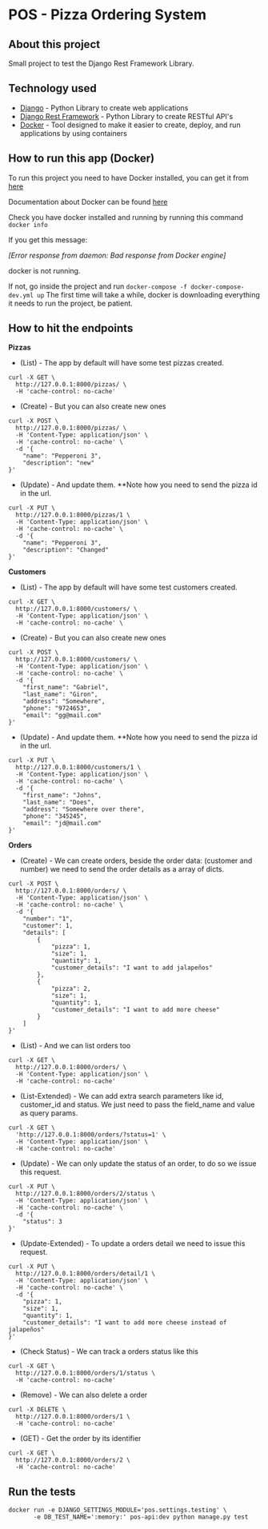 # POS - Pizza Ordering System

## About this project

Small project to test the Django Rest Framework Library.

## Technology used

* [Django](https://www.djangoproject.com/) - Python Library to create web applications
* [Django Rest Framework](https://www.django-rest-framework.org/) - Python Library to create RESTful API's
* [Docker](https://www.docker.com/) - Tool designed to make it easier to create, deploy, and run applications by using containers

## How to run this app (Docker)

To run this project you need to have Docker installed, you can get it from [here](https://www.docker.com/products/docker/)

Documentation about Docker can be found [here](https://docs.docker.com/)

Check you have docker installed and running by running this command `docker info`

If you get this message:

*[Error response from daemon: Bad response from Docker engine]*

docker is not running.

If not, go inside the project and run `docker-compose -f docker-compose-dev.yml up`
The first time will take a while, docker is downloading everything it needs to run the project, be patient.


## How to hit the endpoints


**Pizzas**

* (List) - The app by default will have some test pizzas created. 

```
curl -X GET \
  http://127.0.0.1:8000/pizzas/ \
  -H 'cache-control: no-cache'
```

* (Create) - But you can also create new ones

```
curl -X POST \
  http://127.0.0.1:8000/pizzas/ \
  -H 'Content-Type: application/json' \
  -H 'cache-control: no-cache' \
  -d '{
	"name": "Pepperoni 3",
	"description": "new"
}'
```

* (Update) - And update them. **Note how you need to send the pizza id in the url.

```
curl -X PUT \
  http://127.0.0.1:8000/pizzas/1 \
  -H 'Content-Type: application/json' \
  -H 'cache-control: no-cache' \
  -d '{
	"name": "Pepperoni 3",
	"description": "Changed"
}'
```


**Customers**

* (List) - The app by default will have some test customers created. 

```
curl -X GET \
  http://127.0.0.1:8000/customers/ \
  -H 'Content-Type: application/json' \
  -H 'cache-control: no-cache' \
```

* (Create) - But you can also create new ones

```
curl -X POST \
  http://127.0.0.1:8000/customers/ \
  -H 'Content-Type: application/json' \
  -H 'cache-control: no-cache' \
  -d '{
	"first_name": "Gabriel",
	"last_name": "Giron",
	"address": "Somewhere",
	"phone": "9724653",
	"email": "gg@mail.com"
}'
```

* (Update) - And update them. **Note how you need to send the pizza id in the url.

```
curl -X PUT \
  http://127.0.0.1:8000/customers/1 \
  -H 'Content-Type: application/json' \
  -H 'cache-control: no-cache' \
  -d '{
    "first_name": "Johns",
    "last_name": "Does",
    "address": "Somewhere over there",
    "phone": "345245",
    "email": "jd@mail.com"
}'
```


**Orders**

* (Create) - We can create orders, beside the order data: (customer and number) we need to send the order details as a array of dicts.

```
curl -X POST \
  http://127.0.0.1:8000/orders/ \
  -H 'Content-Type: application/json' \
  -H 'cache-control: no-cache' \
  -d '{
    "number": "1",
    "customer": 1,
    "details": [
        {
        	"pizza": 1,
        	"size": 1,
        	"quantity": 1,
        	"customer_details": "I want to add jalapeños"
        },
        {
        	"pizza": 2,
        	"size": 1,
        	"quantity": 1,
        	"customer_details": "I want to add more cheese"
        }
    ]
}'
```

* (List) - And we can list orders too

```
curl -X GET \
  http://127.0.0.1:8000/orders/ \
  -H 'Content-Type: application/json' \
  -H 'cache-control: no-cache'
```

* (List-Extended) - We can add extra search parameters like id, customer_id and status. We just need to pass the field_name and value as query params.

```
curl -X GET \
  'http://127.0.0.1:8000/orders/?status=1' \
  -H 'Content-Type: application/json' \
  -H 'cache-control: no-cache'
```

* (Update) - We can only update the status of an order, to do so we issue this request.

```
curl -X PUT \
  http://127.0.0.1:8000/orders/2/status \
  -H 'Content-Type: application/json' \
  -H 'cache-control: no-cache' \
  -d '{
	"status": 3
}'
```

* (Update-Extended) - To update a orders detail we need to issue this request.

```
curl -X PUT \
  http://127.0.0.1:8000/orders/detail/1 \
  -H 'Content-Type: application/json' \
  -H 'cache-control: no-cache' \
  -d '{
    "pizza": 1,
    "size": 1,
    "quantity": 1,
    "customer_details": "I want to add more cheese instead of jalapeños"
}'
```

* (Check Status) - We can track a orders status like this

```
curl -X GET \
  http://127.0.0.1:8000/orders/1/status \
  -H 'cache-control: no-cache'
```

* (Remove) - We can also delete a order

```
curl -X DELETE \
  http://127.0.0.1:8000/orders/1 \
  -H 'cache-control: no-cache'
```

* (GET) - Get the order by its identifier

```
curl -X GET \
  http://127.0.0.1:8000/orders/2 \
  -H 'cache-control: no-cache'
```

## Run the tests

```
docker run -e DJANGO_SETTINGS_MODULE='pos.settings.testing' \
	   -e DB_TEST_NAME=':memory:' pos-api:dev python manage.py test
```
